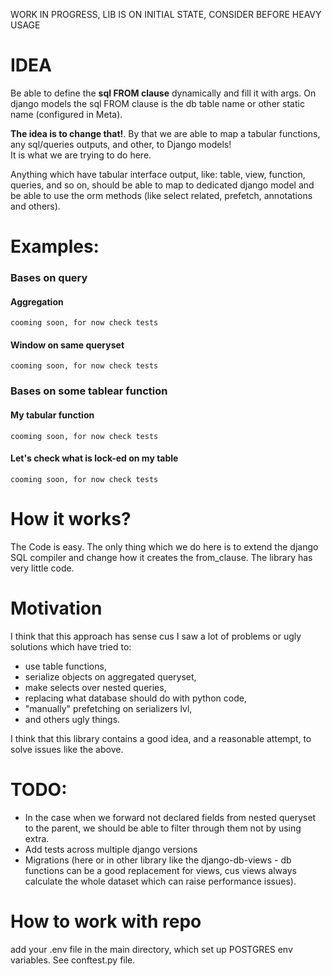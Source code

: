 WORK IN PROGRESS, 
LIB IS ON INITIAL STATE,
CONSIDER BEFORE HEAVY USAGE


# **IDEA**

Be able to define the **sql FROM clause** dynamically and fill it with args. 
On django models the sql FROM clause is the db table name or other static name (configured in Meta).

**The idea is to change that!**. By that we are able to map a tabular functions, any sql/queries outputs, and other, to Django models!   
It is what we are trying to do here. 

Anything which have tabular interface output, like: table, view, function, queries, and so on, should be able to map to dedicated django model and be able to use the orm methods  (like select related, prefetch, annotations and others). 

# Examples:
### Bases on query
#### Aggregation
`
cooming soon, for now check tests
`

#### Window on same queryset
`
cooming soon, for now check tests
`

### Bases on some tablear function
#### My tabular function
`
cooming soon, for now check tests
`

#### Let's check what is lock-ed on my table 
`
cooming soon, for now check tests
`

# How it works?

The Code is easy. The only thing which we do here is to extend the django SQL compiler and change how it creates the from_clause. The library has very little code.

# Motivation

I think that this approach has sense cus I saw a lot of problems or ugly solutions which have tried to:   
* use table functions,  
* serialize objects on aggregated queryset,  
* make selects over nested queries,  
* replacing what database should do with python code,   
* "manually" prefetching on serializers lvl, 
* and others ugly things.

I think that this library contains a good idea, and a reasonable attempt, to solve issues like the above.

# TODO:
- In the case when we forward not declared fields from nested queryset to the parent, we should be able to filter through them not by using extra.
- Add tests across multiple django versions
- Migrations (here or in other library like the django-db-views - db functions can be a good replacement for views, cus views always calculate the whole dataset which can raise performance issues). 


# How to work with repo
add your .env file in the main directory, which set up POSTGRES env variables. See conftest.py file.